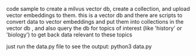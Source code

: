 code sample to create a milvus vector db, create a collection, and upload vector embeddings to them.
this is a vector db and there are scripts to convert data to vector embeddings and put them into collections in the vector db , and also query the db for topics of interest (like 'history' or 'biology') to get back data relevant to these topics

just run the data.py file to see the output:
python3 data.py
